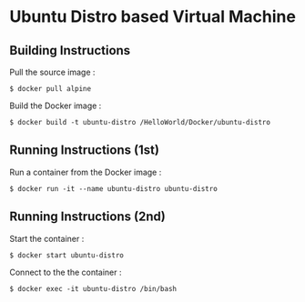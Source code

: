 # Ubuntu Distro based Virtual Machine

Building Instructions
-
Pull the source image :
<pre><code>$ docker pull alpine</code></pre>

Build the Docker image :
<pre><code>$ docker build -t ubuntu-distro /HelloWorld/Docker/ubuntu-distro</code></pre>

Running Instructions (1st)
-
Run a container from the Docker image :
<pre><code>$ docker run -it --name ubuntu-distro ubuntu-distro</code></pre>

Running Instructions (2nd)
-
Start the container :
<pre><code>$ docker start ubuntu-distro</code></pre>

Connect to the the container :
<pre><code>$ docker exec -it ubuntu-distro /bin/bash</code></pre>
